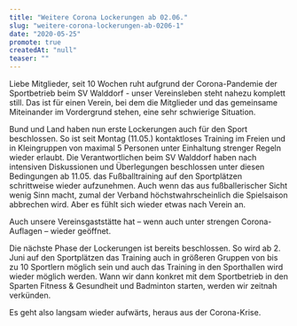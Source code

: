 ```yaml
---
title: "Weitere Corona Lockerungen ab 02.06."
slug: "weitere-corona-lockerungen-ab-0206-1"
date: "2020-05-25"
promote: true
createdAt: "null"
teaser: ""
---
```

Liebe Mitglieder, seit 10 Wochen ruht aufgrund der Corona-Pandemie der Sportbetrieb beim SV Walddorf - unser Vereinsleben steht nahezu komplett still. Das ist für einen Verein, bei dem die Mitglieder und das gemeinsame Miteinander im Vordergrund stehen, eine sehr schwierige Situation.


Bund und Land haben nun erste Lockerungen auch für den Sport beschlossen. So ist seit Montag  (11.05.) kontaktloses Training im Freien und in Kleingruppen von maximal 5 Personen unter Einhaltung strenger Regeln wieder erlaubt.  Die Verantwortlichen beim SV Walddorf haben nach intensiven Diskussionen und Überlegungen beschlossen unter diesen Bedingungen ab 11.05. das Fußballtraining auf den Sportplätzen schrittweise wieder aufzunehmen. Auch wenn das aus fußballerischer Sicht wenig Sinn macht, zumal der Verband höchstwahrscheinlich die Spielsaison abbrechen wird. Aber es fühlt sich wieder etwas nach Verein an.


Auch unsere Vereinsgaststätte hat – wenn auch unter strengen Corona-Auflagen – wieder geöffnet.


Die nächste Phase der Lockerungen ist bereits beschlossen. So wird ab 2. Juni auf den Sportplätzen das Training auch in größeren Gruppen von bis zu 10 Sportlern möglich sein und auch das Training in den Sporthallen wird wieder möglich werden. Wann wir dann konkret mit dem Sportbetrieb in den Sparten Fitness &amp; Gesundheit und Badminton starten, werden wir zeitnah verkünden.


Es geht also langsam wieder aufwärts, heraus aus der Corona-Krise.
